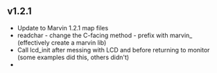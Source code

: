 ## v1.2.1
  * Update to Marvin 1.2.1 map files
  * readchar - change the C-facing method - prefix with marvin_ (effectively create a marvin lib)
  * Call lcd_init after messing with LCD and before returning to monitor (some examples did this, others didn't)
  * 
